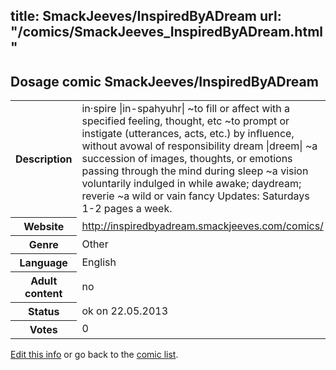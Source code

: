 title: SmackJeeves/InspiredByADream
url: "/comics/SmackJeeves_InspiredByADream.html"
---
Dosage comic SmackJeeves/InspiredByADream
-----------------------------------------

<p id="msg"></p>
<script type="text/javascript">
if (window.location.search === '?edit_info_mail=sent_ok') {
  var elem = document.getElementById("msg");
  elem.innerHTML = 'Edited information sucessfully sent for review, which is usually done daily. Thanks!';
  elem.className = 'ok';
}
</script>
<table class="comicinfo">
<tr>
<th>Description</th><td>in·spire |in-spahyuhr| ~to fill or affect with a specified feeling, thought, etc ~to prompt or instigate (utterances, acts, etc.) by influence, without avowal of responsibility dream |dreem| ~a succession of images, thoughts, or emotions passing through the mind during sleep ~a vision voluntarily indulged in while awake; daydream; reverie ~a wild or vain fancy Updates: Saturdays 1-2 pages a week.</td>
</tr>
<tr>
<th>Website</th><td><a href="http://inspiredbyadream.smackjeeves.com/comics/">http://inspiredbyadream.smackjeeves.com/comics/</a></td>
</tr>
<tr>
<th>Genre</th><td>Other</td>
</tr>
<tr>
<th>Language</th><td>English</td>
</tr>
<tr>
<th>Adult content</th><td>no</td>
</tr>
<tr>
<th>Status</th><td>ok on 22.05.2013</td>
</tr>
<tr>
<th>Votes</th><td>0</td>
</tr>
</table>

[Edit this info](SmackJeeves_InspiredByADream_edit.html) or go back to the [comic list](../comic-index.html).
